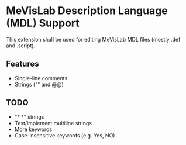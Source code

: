 # MeVisLab Description Language (MDL) Support

This extension shall be used for editing MeVisLab MDL files (mostly .def and .script).

## Features

* Single-line comments
* Strings ("" and @@)

## TODO

* "* *" strings
* Test/implement multiline strings
* More keywords
* Case-insensitive keywords (e.g. Yes, NO)
